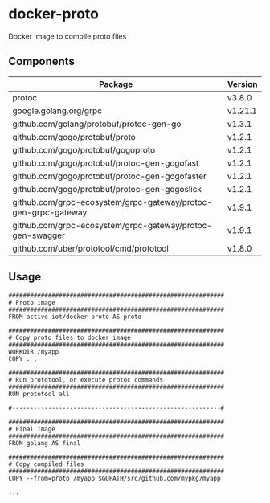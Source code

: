 # docker-proto
Docker image to compile proto files

## Components

| Package | Version |
|-----------|---------|
| protoc | v3.8.0  |
| google.golang.org/grpc | v1.21.1 |
| github.com/golang/protobuf/protoc-gen-go | v1.3.1 |
| github.com/gogo/protobuf/proto | v1.2.1 |
| github.com/gogo/protobuf/gogoproto | v1.2.1 |
| github.com/gogo/protobuf/protoc-gen-gogofast | v1.2.1 |
| github.com/gogo/protobuf/protoc-gen-gogofaster | v1.2.1 |
| github.com/gogo/protobuf/protoc-gen-gogoslick | v1.2.1 |
| github.com/grpc-ecosystem/grpc-gateway/protoc-gen-grpc-gateway | v1.9.1 |
| github.com/grpc-ecosystem/grpc-gateway/protoc-gen-swagger | v1.9.1 |
| github.com/uber/prototool/cmd/prototool | v1.8.0 |

## Usage

```docker
############################################################
# Proto image
############################################################
FROM active-iot/docker-proto AS proto

############################################################
# Copy proto files to docker image
############################################################
WORKDIR /myapp
COPY . .

############################################################
# Run prototool, or execute protoc commands
############################################################
RUN prototool all

#----------------------------------------------------------#

############################################################
# Final image
############################################################
FROM golang AS final

############################################################
# Copy compiled files
############################################################
COPY --from=proto /myapp $GOPATH/src/github.com/mypkg/myapp

...

```